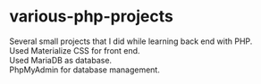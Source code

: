 # various-php-projects
Several small projects that I did while learning back end with PHP.  
Used Materialize CSS for front end.  
Used MariaDB as database.  
PhpMyAdmin for database management.  
